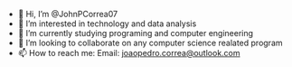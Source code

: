 - 👋 Hi, I’m @JohnPCorrea07
- 👀 I’m interested in technology and data analysis
- 🌱 I’m currently studying programing and computer engineering
- 💞️ I’m looking to collaborate on any computer science realated program
- 📫 How to reach me:
Email: joaopedro.correa@outlook.com

<!---
JohnPCorrea07/JohnPCorrea07 is a ✨ special ✨ repository because its `README.md` (this file) appears on your GitHub profile.
You can click the Preview link to take a look at your changes.
--->
